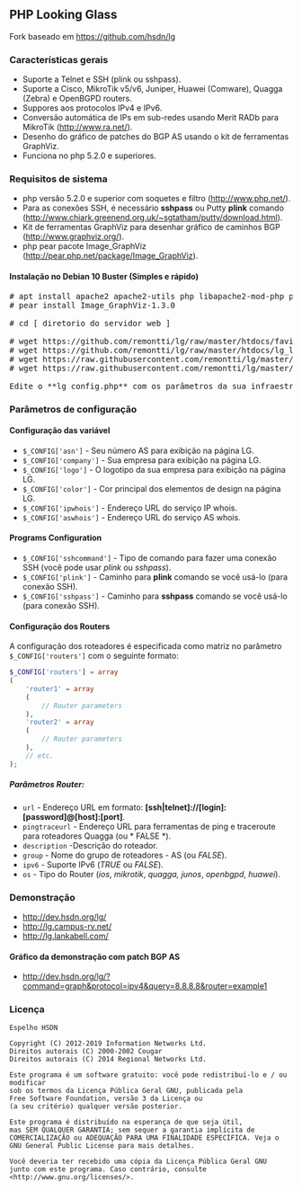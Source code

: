 ## PHP Looking Glass
Fork baseado em https://github.com/hsdn/lg

### Características gerais
- Suporte a Telnet e SSH (plink ou sshpass).
- Suporte a Cisco, MikroTik v5/v6, Juniper, Huawei (Comware), Quagga (Zebra) e OpenBGPD routers.
- Suppores aos protocolos IPv4 e IPv6.
- Conversão automática de IPs em sub-redes usando Merit RADb para MikroTik (http://www.ra.net/).
- Desenho do gráfico de patches do BGP AS usando o kit de ferramentas GraphViz.
- Funciona no php 5.2.0 e superiores.

### Requisitos de sistema
- php versão 5.2.0 e superior com soquetes e filtro (http://www.php.net/).
- Para as conexões SSH, é necessário **sshpass** ou Putty **plink** comando (http://www.chiark.greenend.org.uk/~sgtatham/putty/download.html).
- Kit de ferramentas GraphViz para desenhar gráfico de caminhos BGP (http://www.graphviz.org/).
- php pear pacote Image_GraphViz (http://pear.php.net/package/Image_GraphViz).

#### Instalação no Debian 10 Buster (Simples e rápido)
<pre># apt install apache2 apache2-utils php libapache2-mod-php php-pear sshpass graphviz
# pear install Image_GraphViz-1.3.0

# cd [ diretorio do servidor web ]

# wget https://github.com/remontti/lg/raw/master/htdocs/favicon.ico
# wget https://github.com/remontti/lg/raw/master/htdocs/lg_logo.gif
# wget https://raw.githubusercontent.com/remontti/lg/master/htdocs/index.php
# wget https://raw.githubusercontent.com/remontti/lg/master/htdocs/lg_config.php

Edite o **lg_config.php** com os parâmetros da sua infraestrutura.
</pre>

### Parâmetros de configuração
#### Configuração das variável 
- `$_CONFIG['asn']` - Seu número AS para exibição na página LG.
- `$_CONFIG['company']` - Sua empresa para exibição na página LG.
- `$_CONFIG['logo']` - O logotipo da sua empresa para exibição na página LG.
- `$_CONFIG['color']` - Cor principal dos elementos de design na página LG.
- `$_CONFIG['ipwhois']` - Endereço URL do serviço IP whois.
- `$_CONFIG['aswhois']` - Endereço URL do serviço AS whois.

#### Programs Configuration
- `$_CONFIG['sshcommand']` - Tipo de comando para fazer uma conexão SSH (você pode usar *plink* ou *sshpass*).
- `$_CONFIG['plink']` - Caminho para **plink** comando se você usá-lo (para conexão SSH).
- `$_CONFIG['sshpass']` - Caminho para **sshpass** comando se você usá-lo (para conexão SSH).

#### Configuração dos Routers
A configuração dos roteadores é especificada como matriz no parâmetro `$_CONFIG['routers']` com o seguinte formato:
```php
$_CONFIG['routers'] = array
(
    'router1' = array
    (
        // Router parameters
    ),
    'router2' = array
    (
        // Router parameters
    ),
    // etc.
);
```

##### Parâmetros Router:
- `url` - Endereço URL em formato: **[ssh|telnet]://[login]:[password]@[host]:[port]**.
- `pingtraceurl` - Endereço URL para ferramentas de ping e traceroute para roteadores Quagga (ou * FALSE *).
- `description` -Descrição do roteador.
- `group` - Nome do grupo de roteadores - AS (ou *FALSE*).
- `ipv6` - Suporte IPv6 (*TRUE* ou *FALSE*).
- `os` - Tipo do Router (*ios*, *mikrotik*, *quagga,* *junos*, *openbgpd*, *huawei*).

### Demonstração
- http://dev.hsdn.org/lg/
- http://lg.campus-rv.net/
- http://lg.lankabell.com/

#### Gráfico da demonstração com patch BGP AS
- http://dev.hsdn.org/lg/?command=graph&protocol=ipv4&query=8.8.8.8&router=example1

### Licença
    Espelho HSDN

    Copyright (C) 2012-2019 Information Networks Ltd.
    Direitos autorais (C) 2000-2002 Cougar
    Direitos autorais (C) 2014 Regional Networks Ltd.

    Este programa é um software gratuito: você pode redistribuí-lo e / ou modificar
    sob os termos da Licença Pública Geral GNU, publicada pela
    Free Software Foundation, versão 3 da Licença ou
    (a seu critério) qualquer versão posterior.

    Este programa é distribuído na esperança de que seja útil,
    mas SEM QUALQUER GARANTIA; sem sequer a garantia implícita de
    COMERCIALIZAÇÃO ou ADEQUAÇÃO PARA UMA FINALIDADE ESPECÍFICA. Veja o
    GNU General Public License para mais detalhes.

    Você deveria ter recebido uma cópia da Licença Pública Geral GNU
    junto com este programa. Caso contrário, consulte <http://www.gnu.org/licenses/>.
